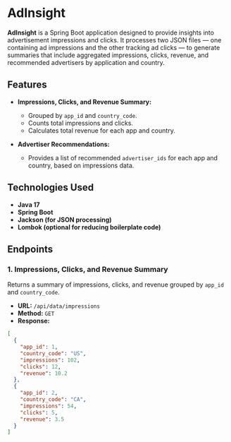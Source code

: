 # **AdInsight**

**AdInsight** is a Spring Boot application designed to provide insights into advertisement impressions and clicks. It processes two JSON files — one containing ad impressions and the other tracking ad clicks — to generate summaries that include aggregated impressions, clicks, revenue, and recommended advertisers by application and country.

## **Features**

- **Impressions, Clicks, and Revenue Summary:**
    - Grouped by `app_id` and `country_code`.
    - Counts total impressions and clicks.
    - Calculates total revenue for each app and country.

- **Advertiser Recommendations:**
    - Provides a list of recommended `advertiser_ids` for each app and country, based on impressions data.

## **Technologies Used**

- **Java 17**
- **Spring Boot**
- **Jackson (for JSON processing)**
- **Lombok (optional for reducing boilerplate code)**

## **Endpoints**

### **1. Impressions, Clicks, and Revenue Summary**

Returns a summary of impressions, clicks, and revenue grouped by `app_id` and `country_code`.

- **URL:** `/api/data/impressions`
- **Method:** `GET`
- **Response:**

```json
[
  {
    "app_id": 1,
    "country_code": "US",
    "impressions": 102,
    "clicks": 12,
    "revenue": 10.2
  },
  {
    "app_id": 2,
    "country_code": "CA",
    "impressions": 54,
    "clicks": 5,
    "revenue": 3.5
  }
]
